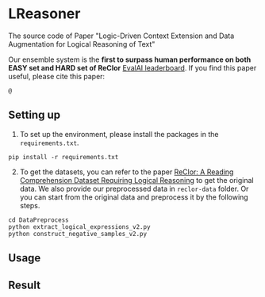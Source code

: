 # LReasoner
The source code of Paper "Logic-Driven Context Extension and Data Augmentation for Logical Reasoning of Text"

Our ensemble system is the **first to surpass human performance on both EASY set and HARD set of ReClor** [EvalAI leaderboard](https://evalai.cloudcv.org/web/challenges/challenge-page/503/leaderboard/1347). If you find this paper useful, please cite this paper:
```
@
```

## Setting up
1. To set up the environment, please install the packages in the `requirements.txt`.
```
pip install -r requirements.txt
```

2. To get the datasets, you can refer to the paper [ReClor: A Reading Comprehension Dataset Requiring Logical Reasoning](https://openreview.net/pdf?id=HJgJtT4tvB) to get the original data. We also provide our preprocessed data in `reclor-data` folder. Or you can start from the original data and preprocess it by the following steps.
```
cd DataPreprocess
python extract_logical_expressions_v2.py
python construct_negative_samples_v2.py
```

## Usage


## Result
